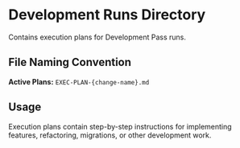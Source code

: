 # Development Runs Directory

Contains execution plans for Development Pass runs.

## File Naming Convention

**Active Plans:** `EXEC-PLAN-{change-name}.md`

## Usage

Execution plans contain step-by-step instructions for implementing features, refactoring, migrations, or other development work.
